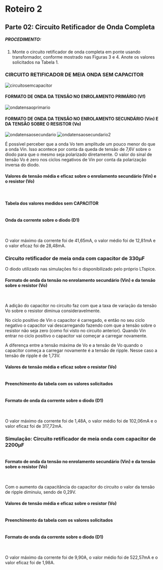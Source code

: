 # Roteiro 2

## Parte 02: Circuito Retificador de Onda Completa

##### PROCEDIMENTO:

1. Monte o circuito retificador de onda completa em ponte usando transformador, conforme mostrado nas Figuras 3 e 4. Anote os valores solicitados na Tabela 1.

### CIRCUITO RETIFICADOR DE MEIA ONDA SEM CAPACITOR

![circuitosemcapacitor]()

#### FORMATO DE ONDA DA TENSÃO NO ENROLAMENTO PRIMÁRIO (Vf)

![ondatensaoprimario]()

#### FORMATO DE ONDA DA TENSÃO NO ENROLAMENTO SECUNDÁRIO (Vin) E DA TENSÃO SOBRE O RESISTOR (Vo)

![ondatensaosecundario]()
![ondatensaosecundario2]()

É possível perceber que a onda Vo tem amplitude um pouco menor do que a onda Vin. Isso acontece por conta da queda de tensão de 7,6V sobre o diodo para que o mesmo seja polarizado diretamente. O valor do sinal de tensão Vo é zero nos ciclos negativos de Vin por conta da polarização inversa do diodo.

#### Valores de tensão média e eficaz sobre o enrolamento secundário (Vin) e o resistor (Vo)

![]()
![]()

#### Tabela dos valores medidos sem CAPACITOR

![]()

#### Onda da corrente sobre o diodo (D1)

![]()
![]()

O valor máximo da corrente foi de 41,65mA, o valor médio foi de 12,81mA e o valor eficaz foi de 28,48mA.

### Circuito retificador de meia onda com capacitor de 330μF

O diodo utilizado nas simulações foi o disponibilizado pelo próprio LTspice.
![]()

#### Formato de onda da tensão no enrolamento secundário (Vin) e da tensão sobre o resistor (Vo)

![]()
![]()

A adição do capacitor no circuito faz com que a taxa de variação da tensão Vo sobre o resistor diminua consideravelmente.

No ciclo positivo de Vin o capacitor é carregado, e então no seu ciclo negativo o capacitor vai descarregando fazendo com que a tensão sobre o resistor não seja zero (como foi visto no circuito anterior). Quando Vin entrar no ciclo positivo o capacitor vai começar a carregar novamente.

A diferença entre a tensão máxima de Vo e a tensão de Vo quando o capacitor começa a carregar novamente é a tensão de ripple. Nesse caso a tensão de ripple é de 1,73V.

#### Valores de tensão média e eficaz sobre o resistor (Vo)

![]()

#### Preenchimento da tabela com os valores solicitados

![]()

#### Formato de onda da corrente sobre o diodo (D1)

![]()
![]()

O valor máximo da corrente foi de 1,48A, o valor médio foi de 102,06mA e o valor eficaz foi de 317,72mA.

### Simulação: Circuito retificador de meia onda com capacitor de 2200μF

![]()

#### Formato de onda da tensão no enrolamento secundário (Vin) e da tensão sobre o resistor (Vo)

![]()
![]()

Com o aumento da capacitância do capacitor do circuito o valor da tensão de ripple diminuiu, sendo de 0,29V.

#### Valores de tensão média e eficaz sobre o resistor (Vo)

![]()

#### Preenchimento da tabela com os valores solicitados

![]()

#### Formato de onda da corrente sobre o diodo (D1)

![]()
![]()

O valor máximo da corrente foi de 9,90A, o valor médio foi de 522,57mA e o valor eficaz foi de 1,98A.
